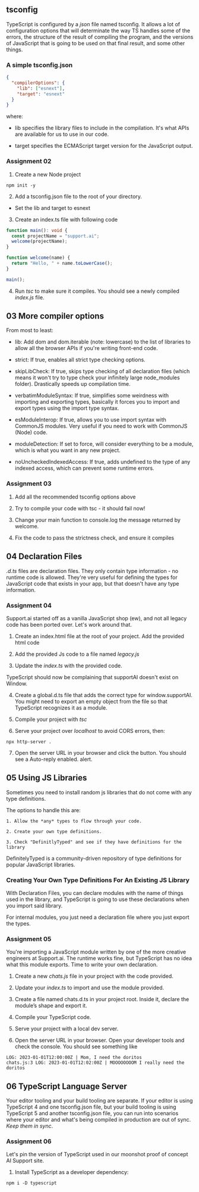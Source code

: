## tsconfig

TypeScript is configured by a *json* file named tsconfig. It allows
a lot of configuration options that will determinate the way TS
handles some of the errors, the structure of the result of
compiling the program, and the versions of JavaScript that is going
to be used on that final result, and some other things.

### A simple tsconfig.json

```json
{
  "compilerOptions": {
    "lib": ["esnext"],
    "target": "esnext"
  }
}
```
where:

 * lib specifies the library files to include in the compilation.
 It's what APIs are available for us to use in our code.

 * target specifies the ECMAScript target version for the JavaScript output.

### Assignment 02

1. Create a new Node project
```
npm init -y
```

2. Add a tsconfig.json file to the root of your directory.

 * Set the lib and target to esnext

3. Create an index.ts file with following code

```TypeScript
function main(): void {
  const projectName = "support.ai";
  welcome(projectName);
}

function welcome(name) {
  return "Hello, " + name.toLowerCase();
}

main();
```

4. Run *tsc* to make sure it compiles. You should see a newly compiled *index.js* file.

## 03 More compiler options

From most to least:

 * lib: Add dom and dom.iterable (note: lowercase) to the list of libraries to allow all the browser APIs if you're writing front-end code.

 * strict: If true, enables all strict type checking options.

 * skipLibCheck: If true, skips type checking of all declaration files (which means it won't try to type check your infinitely large node_modules folder). Drastically speeds up compilation time.

 * verbatimModuleSyntax: If true, simplifies some weirdness with importing and exporting types, basically it forces you to import and export types using the import type syntax.

 * esModuleInterop: If true, allows you to use import syntax with CommonJS modules. Very useful if you need to work with CommonJS (Node) code.

 * moduleDetection: If set to force, will consider everything to be a module, which is what you want in any new project.

 * noUncheckedIndexedAccess: If true, adds undefined to the type of any indexed access, which can prevent some runtime errors.

### Assignment 03

1. Add all the recommended tsconfig options above

2. Try to compile your code with tsc - it should fail now!

3. Change your main function to console.log the message returned by welcome.

4. Fix the code to pass the strictness check, and ensure it compiles


## 04 Declaration Files

*.d.ts* files are declaration files. They only contain type information - no runtime code is allowed. They're very useful for defining the types for JavaScript code that exists in your app, but that doesn't have any type information.

### Assignment 04

Support.ai started off as a vanilla JavaScript shop (ew), and not all legacy code has been ported over. Let's work around that.

1. Create an index.html file at the root of your project. Add the provided html code

2. Add the provided Js code to a file named *legacy.js*

3. Update the *index.ts* with the provided code.

TypeScript should now be complaining that supportAI doesn't exist on Window.

4. Create a global.d.ts file that adds the correct type for window.supportAI. You might need to export an empty object from the file so that TypeScript recognizes it as a module.

5. Compile your project with *tsc*

6. Serve your project over *localhost* to avoid CORS errors, then:

```
npx http-server .
```

7. Open the server URL in your browser and click the button. You should see a Auto-reply enabled. alert.

## 05 Using JS Libraries

Sometimes you need to install random js libraries that do not come with any type definitions.

The options to handle this are:

    1. Allow the *any* types to flow through your code.

    2. Create your own type definitions.

    3. Check "DefinitlyTyped" and see if they have definitions for the library

DefinitelyTyped is a community-driven repository of type definitions for popular JavaScript libraries.

### Creating Your Own Type Definitions For An Existing JS Library

With Declaration Files, you can declare modules with the name of things used in the library, and TypeScript is going to use these declarations when you import said library.

For internal modules, you just need a declaration file where you just export the types.

### Assignment 05

You're importing a JavaScript module written by one of the more creative engineers at Support.ai.
The runtime works fine, but TypeScript has no idea what this module exports.
Time to write your own declaration.

1. Create a new *chats.js* file in your project with the code provided.

2. Update your *index.ts* to import and use the module provided.

3. Create a file named chats.d.ts in your project root.
Inside it, declare the module’s shape and export it.

4. Compile your TypeScript code.

5. Serve your project with a local dev server.

6. Open the server URL in your browser.
Open your developer tools and check the console.
You should see something like

```
LOG: 2023-01-01T12:00:00Z | Mom, I need the doritos
chats.js:3 LOG: 2023-01-01T12:02:00Z | MOOOOOOOOM I really need the doritos
```

## 06 TypeScript Language Server

Your editor tooling and your build tooling are separate.
If your editor is using TypeScript 4 and one tsconfig.json file,
but your build tooling is using TypeScript 5 and another tsconfig.json file,
you can run into scenarios where your editor and what's being compiled
in production are out of sync. *Keep them in sync*.

### Assignment 06

Let's pin the version of TypeScript used in our moonshot proof of concept AI Support site.

1. Install TypeScript as a developer dependency:

```
npm i -D typescript
```


